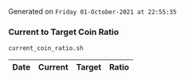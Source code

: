 Generated on `Friday 01-October-2021 at 22:55:35`

### Current to Target Coin Ratio
`current_coin_ratio.sh`

Date|Current|Target|Ratio
---|---|---|---
